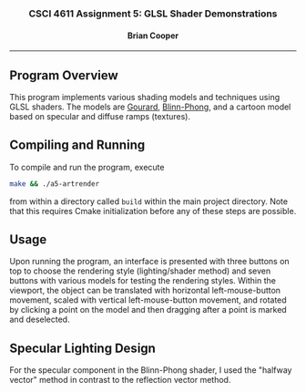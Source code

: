 <center>
<h3>CSCI 4611 Assignment 5: GLSL Shader Demonstrations</h3>
<h4>Brian Cooper</h4>
<hr>
</center>

## Program Overview
This program implements various shading models and techniques using GLSL shaders. The models are <a href="https://en.wikipedia.org/wiki/Gouraud_shading">Gourard</a>, <a href="https://en.wikipedia.org/wiki/Blinn%E2%80%93Phong_reflection_model">Blinn-Phong</a>, and a cartoon model based on specular and diffuse ramps (textures).

## Compiling and Running
To compile and run the program, execute
```sh
make && ./a5-artrender
```
from within a directory called `build` within the main project directory. Note that this requires Cmake initialization before any of these steps are possible.

## Usage
Upon running the program, an interface is presented with three buttons on top to choose the rendering style (lighting/shader method) and seven buttons with various models for testing the rendering styles. Within the viewport, the object can be translated with horizontal left-mouse-button movement, scaled with vertical left-mouse-button movement, and rotated by clicking a point on the model and then dragging after a point is marked and deselected.

## Specular Lighting Design
For the specular component in the Blinn-Phong shader, I used the "halfway vector" method in contrast to the reflection vector method.
